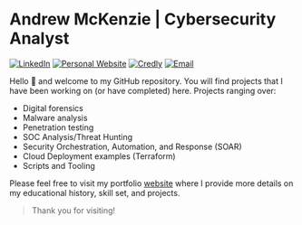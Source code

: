 # Andrew McKenzie | Cybersecurity Analyst
<a href="https://www.linkedin.com/in/mckenzie-andrew/"><img src="https://img.shields.io/badge/LinkedIn-0A66C2.svg?style=for-the-badge&logo=LinkedIn&logoColor=white" alt="LinkedIn"/></a>
<a href="https://www.andrew-mckenzie.com"><img src="https://img.shields.io/badge/website-blue?style=for-the-badge" alt="Personal Website"/></a>
<a href="https://www.credly.com/users/mckenzie.andrew"><img src="https://img.shields.io/badge/Credly-FF6B00.svg?style=for-the-badge&logo=Credly&logoColor=white" alt="Credly"/></a>
<a href="mailto:url54.andrew@gmail.com"><img src="https://img.shields.io/badge/Email-EA4335.svg?style=for-the-badge&logo=Gmail&logoColor=white" alt="Email"/></a>


Hello 👋 and welcome to my GitHub repository. You will find projects that I have been working on (or have completed) here. Projects ranging over:
- Digital forensics
- Malware analysis
- Penetration testing
- SOC Analysis/Threat Hunting
- Security Orchestration, Automation, and Response (SOAR)
- Cloud Deployment examples (Terraform)
- Scripts and Tooling

Please feel free to visit my portfolio [website](https://www.andrew-mckenzie.com) where I provide more details on my educational history, skill set, and projects.

> Thank you for visiting!
